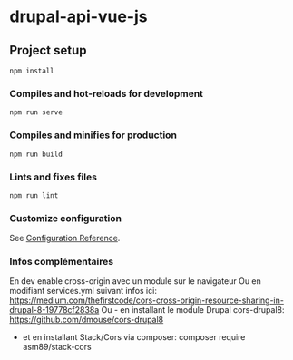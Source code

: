 # drupal-api-vue-js

## Project setup
```
npm install
```

### Compiles and hot-reloads for development
```
npm run serve
```

### Compiles and minifies for production
```
npm run build
```

### Lints and fixes files
```
npm run lint
```

### Customize configuration
See [Configuration Reference](https://cli.vuejs.org/config/).

### Infos complémentaires
En dev enable cross-origin avec un module sur le navigateur
Ou en modifiant services.yml suivant infos ici: https://medium.com/thefirstcode/cors-cross-origin-resource-sharing-in-drupal-8-19778cf2838a
Ou - en installant le module Drupal cors-drupal8: https://github.com/dmouse/cors-drupal8
   - et en installant Stack/Cors via composer: composer require asm89/stack-cors
 
